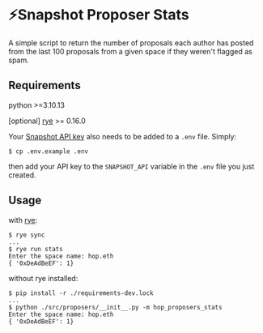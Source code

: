 # ⚡Snapshot Proposer Stats

A simple script to return the number of proposals each author has posted from the last 100 proposals from a given space if they weren't flagged as spam.

## Requirements

python >=3.10.13

[optional] [rye](https://github.com/mitsuhiko/rye) >= 0.16.0

Your [Snapshot API key](https://docs.snapshot.org/tools/api/api-keys) also needs to be added to a `.env` file. Simply:

```console
$ cp .env.example .env
```

then add your API key to the `SNAPSHOT_API` variable in the `.env` file you just created.

## Usage

with [rye](https://github.com/mitsuhiko/rye):

```console
$ rye sync
...
$ rye run stats
Enter the space name: hop.eth
{ '0xDeAdBeEF': 1}
```

without rye installed:

```console
$ pip install -r ./requirements-dev.lock
...
$ python ./src/proposers/__init__.py -m hop_proposers_stats
Enter the space name: hop.eth
{ '0xDeAdBeEF': 1}
```
